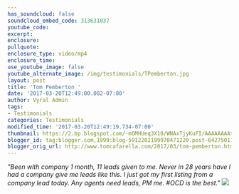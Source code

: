 ```yaml
---
has_soundcloud: false
soundcloud_embed_code: 313631037
youtube_code:
excerpt:
enclosure:
pullquote:
enclosure_type: video/mp4
enclosure_time:
use_youtube_image: false
youtube_alternate_image: /img/testimonials/TPemberton.jpg
layout: post
title: 'Tom Pemberton '
date: '2017-03-20T12:49:00.002-07:00'
author: Vyral Admin
tags:
- Testimonials
categories: Testimonials
modified_time: '2017-03-20T12:49:19.734-07:00'
thumbnail: https://2.bp.blogspot.com/-mOMHUeq3X10/WNAxTjyKuFI/AAAAAAAAt1I/JazInKcNtwM5YikyOu3pRfNTPiLIbkY1gCEw/s72-c/TPemberton.jpg
blogger_id: tag:blogger.com,1999:blog-5912202199970471220.post-6427501789992435309
blogger_orig_url: http://www.tomcafarella.com/2017/03/tom-pemberton.html
---
```

*"Been with company 1 month, 11 leads given to me. Never in 28 years have I had a company give me leads like this. I just got my first listing from a company lead today. Any agents need leads, PM me. #OCD is the best."*
![](https://2.bp.blogspot.com/-mOMHUeq3X10/WNAxTjyKuFI/AAAAAAAAt1I/JazInKcNtwM5YikyOu3pRfNTPiLIbkY1gCEw/s1600/TPemberton.jpg#right)
